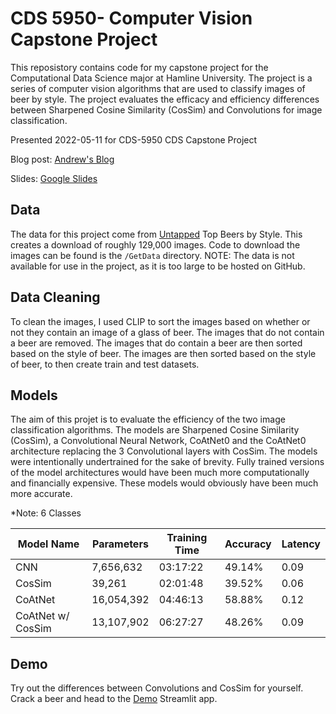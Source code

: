 # CDS 5950- Computer Vision Capstone Project

This reposistory contains code for my capstone project for the Computational Data Science major at Hamline University. The project is a series of computer vision algorithms that are used to classify images of beer by style. The project evaluates the efficacy and efficiency differences between Sharpened Cosine Similarity (CosSim) and Convolutions for image classification.

Presented 2022-05-11 for CDS-5950 CDS Capstone Project

Blog post: [Andrew's Blog](https://www.andrewargeros.com/post/image-classification-efficiency-for-beers)

Slides: [Google Slides](https://docs.google.com/presentation/d/11pv8FWtZZjexvYZk_VcibP7wIaCgcTK33KUbhU_STXc/edit?usp=sharing)

## Data 

The data for this project come from [Untapped](https://untapped.com/) Top Beers by Style. This creates a download of roughly 129,000 images. Code to download the images can be found is the `/GetData` directory. NOTE: The data is not available for use in the project, as it is too large to be hosted on GitHub.

## Data Cleaning

To clean the images, I used CLIP to sort the images based on whether or not they contain an image of a glass of beer. The images that do not contain a beer are removed. The images that do contain a beer are then sorted based on the style of beer. The images are then sorted based on the style of beer, to then create train and test datasets. 
 
## Models

The aim of this projet is to evaluate the efficiency of the two image classification algorithms. The models are Sharpened Cosine Similarity (CosSim), a Convolutional Neural Network, CoAtNet0 and the CoAtNet0 architecture replacing the 3 Convolutional layers with CosSim. The models were intentionally undertrained for the sake of brevity. Fully trained versions of the model architectures would have been much more computationally and financially expensive. These models would obviously have been much more accurate.

*Note: 6 Classes

|Model Name        | Parameters | Training Time | Accuracy | Latency |
|------------------|------------|---------------|----------|---------|
| CNN              | 7,656,632  | 03:17:22      | 49.14%   | 0.09    |
| CosSim           | 39,261     | 02:01:48      | 39.52%   | 0.06    |
| CoAtNet          | 16,054,392 | 04:46:13      | 58.88%   | 0.12    |
| CoAtNet w/ CosSim| 13,107,902 | 06:27:27      | 48.26%   | 0.09    |

## Demo 

Try out the differences between Convolutions and CosSim for yourself. Crack a beer and head to the [Demo](https://share.streamlit.io/andrewargeros/cds-5950-app/main/app.py) Streamlit app.
